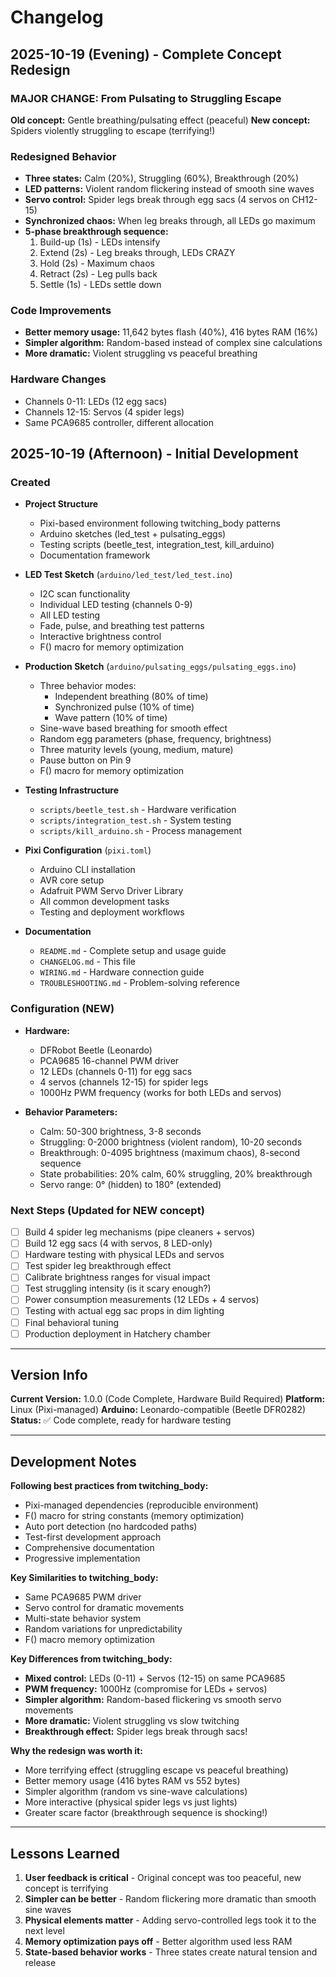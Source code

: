 # Changelog

## 2025-10-19 (Evening) - Complete Concept Redesign

### MAJOR CHANGE: From Pulsating to Struggling Escape

**Old concept:** Gentle breathing/pulsating effect (peaceful)
**New concept:** Spiders violently struggling to escape (terrifying!)

### Redesigned Behavior
- **Three states:** Calm (20%), Struggling (60%), Breakthrough (20%)
- **LED patterns:** Violent random flickering instead of smooth sine waves
- **Servo control:** Spider legs break through egg sacs (4 servos on CH12-15)
- **Synchronized chaos:** When leg breaks through, all LEDs go maximum
- **5-phase breakthrough sequence:**
  1. Build-up (1s) - LEDs intensify
  2. Extend (2s) - Leg breaks through, LEDs CRAZY
  3. Hold (2s) - Maximum chaos
  4. Retract (2s) - Leg pulls back
  5. Settle (1s) - LEDs settle down

### Code Improvements
- **Better memory usage:** 11,642 bytes flash (40%), 416 bytes RAM (16%)
- **Simpler algorithm:** Random-based instead of complex sine calculations
- **More dramatic:** Violent struggling vs peaceful breathing

### Hardware Changes
- Channels 0-11: LEDs (12 egg sacs)
- Channels 12-15: Servos (4 spider legs)
- Same PCA9685 controller, different allocation

## 2025-10-19 (Afternoon) - Initial Development

### Created
- **Project Structure**
  - Pixi-based environment following twitching_body patterns
  - Arduino sketches (led_test + pulsating_eggs)
  - Testing scripts (beetle_test, integration_test, kill_arduino)
  - Documentation framework

- **LED Test Sketch** (`arduino/led_test/led_test.ino`)
  - I2C scan functionality
  - Individual LED testing (channels 0-9)
  - All LED testing
  - Fade, pulse, and breathing test patterns
  - Interactive brightness control
  - F() macro for memory optimization

- **Production Sketch** (`arduino/pulsating_eggs/pulsating_eggs.ino`)
  - Three behavior modes:
    - Independent breathing (80% of time)
    - Synchronized pulse (10% of time)
    - Wave pattern (10% of time)
  - Sine-wave based breathing for smooth effect
  - Random egg parameters (phase, frequency, brightness)
  - Three maturity levels (young, medium, mature)
  - Pause button on Pin 9
  - F() macro for memory optimization

- **Testing Infrastructure**
  - `scripts/beetle_test.sh` - Hardware verification
  - `scripts/integration_test.sh` - System testing
  - `scripts/kill_arduino.sh` - Process management

- **Pixi Configuration** (`pixi.toml`)
  - Arduino CLI installation
  - AVR core setup
  - Adafruit PWM Servo Driver Library
  - All common development tasks
  - Testing and deployment workflows

- **Documentation**
  - `README.md` - Complete setup and usage guide
  - `CHANGELOG.md` - This file
  - `WIRING.md` - Hardware connection guide
  - `TROUBLESHOOTING.md` - Problem-solving reference

### Configuration (NEW)
- **Hardware:**
  - DFRobot Beetle (Leonardo)
  - PCA9685 16-channel PWM driver
  - 12 LEDs (channels 0-11) for egg sacs
  - 4 servos (channels 12-15) for spider legs
  - 1000Hz PWM frequency (works for both LEDs and servos)

- **Behavior Parameters:**
  - Calm: 50-300 brightness, 3-8 seconds
  - Struggling: 0-2000 brightness (violent random), 10-20 seconds
  - Breakthrough: 0-4095 brightness (maximum chaos), 8-second sequence
  - State probabilities: 20% calm, 60% struggling, 20% breakthrough
  - Servo range: 0° (hidden) to 180° (extended)

### Next Steps (Updated for NEW concept)
- [ ] Build 4 spider leg mechanisms (pipe cleaners + servos)
- [ ] Build 12 egg sacs (4 with servos, 8 LED-only)
- [ ] Hardware testing with physical LEDs and servos
- [ ] Test spider leg breakthrough effect
- [ ] Calibrate brightness ranges for visual impact
- [ ] Test struggling intensity (is it scary enough?)
- [ ] Power consumption measurements (12 LEDs + 4 servos)
- [ ] Testing with actual egg sac props in dim lighting
- [ ] Final behavioral tuning
- [ ] Production deployment in Hatchery chamber

---

## Version Info

**Current Version:** 1.0.0 (Code Complete, Hardware Build Required)
**Platform:** Linux (Pixi-managed)
**Arduino:** Leonardo-compatible (Beetle DFR0282)
**Status:** ✅ Code complete, ready for hardware testing

---

## Development Notes

**Following best practices from twitching_body:**
- Pixi-managed dependencies (reproducible environment)
- F() macro for string constants (memory optimization)
- Auto port detection (no hardcoded paths)
- Test-first development approach
- Comprehensive documentation
- Progressive implementation

**Key Similarities to twitching_body:**
- Same PCA9685 PWM driver
- Servo control for dramatic movements
- Multi-state behavior system
- Random variations for unpredictability
- F() macro memory optimization

**Key Differences from twitching_body:**
- **Mixed control:** LEDs (0-11) + Servos (12-15) on same PCA9685
- **PWM frequency:** 1000Hz (compromise for LEDs + servos)
- **Simpler algorithm:** Random-based flickering vs smooth servo movements
- **More dramatic:** Violent struggling vs slow twitching
- **Breakthrough effect:** Spider legs break through sacs!

**Why the redesign was worth it:**
- More terrifying effect (struggling escape vs peaceful breathing)
- Better memory usage (416 bytes RAM vs 552 bytes)
- Simpler algorithm (random vs sine-wave calculations)
- More interactive (physical spider legs vs just lights)
- Greater scare factor (breakthrough sequence is shocking!)

---

## Lessons Learned

1. **User feedback is critical** - Original concept was too peaceful, new concept is terrifying
2. **Simpler can be better** - Random flickering more dramatic than smooth sine waves
3. **Physical elements matter** - Adding servo-controlled legs took it to the next level
4. **Memory optimization pays off** - Better algorithm used less RAM
5. **State-based behavior works** - Three states create natural tension and release
